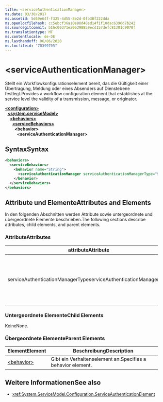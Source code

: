 ```yaml
---
title: <serviceAuthenticationManager>
ms.date: 03/30/2017
ms.assetid: 5d69e64f-f325-4d55-8e2d-0fb30f222dda
ms.openlocfilehash: cc5ebcf36a10e88d48ed14f1f10dac6396d7b242
ms.sourcegitcommit: b16c00371ea06398859ecd157defc81301c9070f
ms.translationtype: MT
ms.contentlocale: de-DE
ms.lasthandoff: 06/06/2020
ms.locfileid: "70399705"
---
```

# \<serviceAuthenticationManager>
<span data-ttu-id="85fff-101">Stellt ein Workflowkonfigurationselement bereit, das die Gültigkeit einer Übertragung, Meldung oder eines Absenders auf Dienstebene festlegt.</span><span class="sxs-lookup"><span data-stu-id="85fff-101">Provides a workflow configuration element that establishes at the service level the validity of a transmission, message, or originator.</span></span>  
  
[**\<configuration>**](../configuration-element.md)\
&nbsp;&nbsp;[**\<system.serviceModel>**](system-servicemodel.md)\
&nbsp;&nbsp;&nbsp;&nbsp;[**\<behaviors>**](behaviors.md)\
&nbsp;&nbsp;&nbsp;&nbsp;&nbsp;&nbsp;[**\<serviceBehaviors>**](servicebehaviors.md)\
&nbsp;&nbsp;&nbsp;&nbsp;&nbsp;&nbsp;&nbsp;&nbsp;[**\<behavior>**](behavior-of-servicebehaviors.md)\
&nbsp;&nbsp;&nbsp;&nbsp;&nbsp;&nbsp;&nbsp;&nbsp;&nbsp;&nbsp;**\<serviceAuthenticationManager>**  
  
## <a name="syntax"></a><span data-ttu-id="85fff-102">Syntax</span><span class="sxs-lookup"><span data-stu-id="85fff-102">Syntax</span></span>  
  
```xml  
<behaviors>
  <serviceBehaviors>
    <behavior name="String">
      <serviceAuthenticationManager serviceAuthenticationManagerType="String" />
    </behavior>
  </serviceBehaviors>
</behaviors>
```  
  
## <a name="attributes-and-elements"></a><span data-ttu-id="85fff-103">Attribute und Elemente</span><span class="sxs-lookup"><span data-stu-id="85fff-103">Attributes and Elements</span></span>  
 <span data-ttu-id="85fff-104">In den folgenden Abschnitten werden Attribute sowie untergeordnete und übergeordnete Elemente beschrieben.</span><span class="sxs-lookup"><span data-stu-id="85fff-104">The following sections describe attributes, child elements, and parent elements.</span></span>  
  
### <a name="attributes"></a><span data-ttu-id="85fff-105">Attribute</span><span class="sxs-lookup"><span data-stu-id="85fff-105">Attributes</span></span>  
  
|<span data-ttu-id="85fff-106">attribute</span><span class="sxs-lookup"><span data-stu-id="85fff-106">Attribute</span></span>|<span data-ttu-id="85fff-107">BESCHREIBUNG</span><span class="sxs-lookup"><span data-stu-id="85fff-107">Description</span></span>|  
|---------------|-----------------|  
|<span data-ttu-id="85fff-108">serviceAuthenticationManagerType</span><span class="sxs-lookup"><span data-stu-id="85fff-108">serviceAuthenticationManagerType</span></span>|<span data-ttu-id="85fff-109">Eine Zeichenfolge, die den Typ der Authentifizierungsrichtlinie für das aktuelle Verhalten angibt.</span><span class="sxs-lookup"><span data-stu-id="85fff-109">A string that specifies the type of the authentication policy for the current behavior.</span></span>|  
  
### <a name="child-elements"></a><span data-ttu-id="85fff-110">Untergeordnete Elemente</span><span class="sxs-lookup"><span data-stu-id="85fff-110">Child Elements</span></span>  
 <span data-ttu-id="85fff-111">Keine</span><span class="sxs-lookup"><span data-stu-id="85fff-111">None.</span></span>  
  
### <a name="parent-elements"></a><span data-ttu-id="85fff-112">Übergeordnete Elemente</span><span class="sxs-lookup"><span data-stu-id="85fff-112">Parent Elements</span></span>  
  
|<span data-ttu-id="85fff-113">Element</span><span class="sxs-lookup"><span data-stu-id="85fff-113">Element</span></span>|<span data-ttu-id="85fff-114">Beschreibung</span><span class="sxs-lookup"><span data-stu-id="85fff-114">Description</span></span>|  
|-------------|-----------------|  
|[\<behavior>](behavior-of-endpointbehaviors.md)|<span data-ttu-id="85fff-115">Gibt ein Verhaltenselement an.</span><span class="sxs-lookup"><span data-stu-id="85fff-115">Specifies a behavior element.</span></span>|  
  
## <a name="see-also"></a><span data-ttu-id="85fff-116">Weitere Informationen</span><span class="sxs-lookup"><span data-stu-id="85fff-116">See also</span></span>

- <xref:System.ServiceModel.Configuration.ServiceAuthenticationElement>
